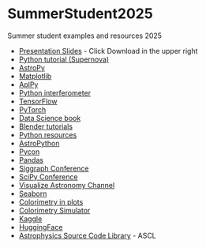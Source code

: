 # SummerStudent2025
Summer student examples and resources 2025

* [Presentation Slides](https://github.com/brkent/SummerStudent2024/blob/main/Students-BKent-Python-MachLearn-Astronomy-June-2024.pdf) - Click Download in the upper right
* [Python tutorial (Supernova)](https://ivastar.github.io/python-novice-astro/)
* [AstroPy](http://www.astropy.org/)
* [Matplotlib](https://matplotlib.org/gallery/index.html)
* [AplPy](https://aplpy.github.io/)
* [Python interferometer](https://crpurcell.github.io/friendlyVRI/)
* [TensorFlow](https://tensorflow.org)
* [PyTorch](https://pytorch.org)
* [Data Science book](https://jakevdp.github.io/PythonDataScienceHandbook/)
* [Blender tutorials](https://www.cv.nrao.edu/~bkent/blender/)
* [Python resources](https://safe.nrao.edu/wiki/bin/view/Main/PythonResources)
* [AstroPython](http://www.astropython.org/resources)
* [Pycon](https://us.pycon.org/2025/)
* [Pandas](http://pandas.pydata.org/)
* [Siggraph Conference](https://www.siggraph.org/)
* [SciPy Conference](https://www.scipy2025.scipy.org/)
* [Visualize Astronomy Channel](https://www.youtube.com/user/VisualizeAstronomy/videos)
* [Seaborn](https://seaborn.pydata.org/)
* [Colorimetry in plots](https://seaborn.pydata.org/tutorial/color_palettes.html#general-principles-for-using-color-in-plots)
* [Colorimetry Simulator](https://www.color-blindness.com/coblis-color-blindness-simulator/)
* [Kaggle](https://www.kaggle.com/)
* [HuggingFace](https://www.huggingface.com/)
* [Astrophysics Source Code Library](https://ascl.net/) - ASCL
